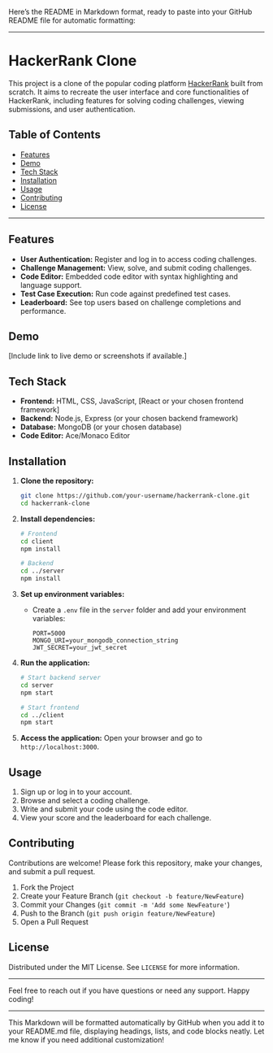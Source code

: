 Here’s the README in Markdown format, ready to paste into your GitHub README file for automatic formatting:

---

# HackerRank Clone

This project is a clone of the popular coding platform [HackerRank](https://www.hackerrank.com/) built from scratch. It aims to recreate the user interface and core functionalities of HackerRank, including features for solving coding challenges, viewing submissions, and user authentication.

## Table of Contents

- [Features](#features)
- [Demo](#demo)
- [Tech Stack](#tech-stack)
- [Installation](#installation)
- [Usage](#usage)
- [Contributing](#contributing)
- [License](#license)

---

## Features

- **User Authentication:** Register and log in to access coding challenges.
- **Challenge Management:** View, solve, and submit coding challenges.
- **Code Editor:** Embedded code editor with syntax highlighting and language support.
- **Test Case Execution:** Run code against predefined test cases.
- **Leaderboard:** See top users based on challenge completions and performance.

## Demo

[Include link to live demo or screenshots if available.]

## Tech Stack

- **Frontend:** HTML, CSS, JavaScript, [React or your chosen frontend framework]
- **Backend:** Node.js, Express (or your chosen backend framework)
- **Database:** MongoDB (or your chosen database)
- **Code Editor:** Ace/Monaco Editor

## Installation

1. **Clone the repository:**
   ```bash
   git clone https://github.com/your-username/hackerrank-clone.git
   cd hackerrank-clone
   ```

2. **Install dependencies:**
   ```bash
   # Frontend
   cd client
   npm install

   # Backend
   cd ../server
   npm install
   ```

3. **Set up environment variables:**
   - Create a `.env` file in the `server` folder and add your environment variables:
     ```plaintext
     PORT=5000
     MONGO_URI=your_mongodb_connection_string
     JWT_SECRET=your_jwt_secret
     ```

4. **Run the application:**
   ```bash
   # Start backend server
   cd server
   npm start

   # Start frontend
   cd ../client
   npm start
   ```

5. **Access the application:**
   Open your browser and go to `http://localhost:3000`.

## Usage

1. Sign up or log in to your account.
2. Browse and select a coding challenge.
3. Write and submit your code using the code editor.
4. View your score and the leaderboard for each challenge.

## Contributing

Contributions are welcome! Please fork this repository, make your changes, and submit a pull request.

1. Fork the Project
2. Create your Feature Branch (`git checkout -b feature/NewFeature`)
3. Commit your Changes (`git commit -m 'Add some NewFeature'`)
4. Push to the Branch (`git push origin feature/NewFeature`)
5. Open a Pull Request

## License

Distributed under the MIT License. See `LICENSE` for more information.

---

Feel free to reach out if you have questions or need any support. Happy coding!

---

This Markdown will be formatted automatically by GitHub when you add it to your README.md file, displaying headings, lists, and code blocks neatly. Let me know if you need additional customization!
